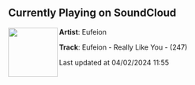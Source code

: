 ## Currently Playing on SoundCloud

[<img align="left" width="100" src="https://i1.sndcdn.com/artworks-y0iEAaSY7U7Kvkjw-WWMuxA-t500x500.jpg">](https://soundcloud.com/eufeion/really-like-you)

**Artist**: Eufeion 

**Track**: Eufeion - Really Like You - (247)

Last updated at 04/02/2024 11:55
